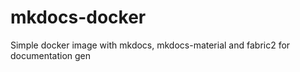 # mkdocs-docker

Simple docker image with mkdocs, mkdocs-material and fabric2 for documentation gen
